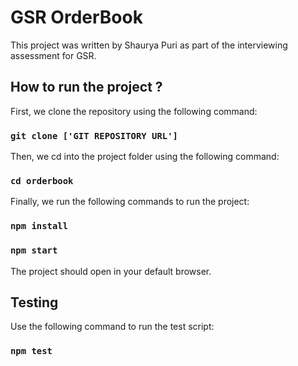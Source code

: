 # GSR OrderBook

This project was written by Shaurya Puri as part of the interviewing assessment for GSR.

## How to run the project ?

First, we clone the repository using the following command:

### `git clone ['GIT REPOSITORY URL']`

Then, we cd into the project folder using the following command:

### `cd orderbook`

Finally, we run the following commands to run the project:

### `npm install`
### `npm start`

The project should open in your default browser.

## Testing

Use the following command to run the test script:
### `npm test`
